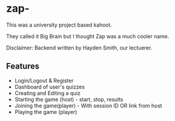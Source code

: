 # zap-

This was a university project based kahoot. 

They called it Big Brain but I thought Zap was a much cooler name.

Disclaimer: Backend written by Hayden Smith, our lectuerer.

## Features

* Login/Logout & Register
* Dashboard of user's quizzes
* Creating and Editing a quiz
* Starting the game (host) - start, stop, results
* Joining the game(player) - With session ID OR link from host
* Playing the game (player)
